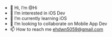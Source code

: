 - 👋 Hi, I’m @Hi
- 👀 I’m interested in iOS Dev
- 🌱 I’m currently learning iOS
- 💞️ I’m looking to collaborate on Mobile App Dev
- 📫 How to reach me ehdwn5059@gmail.com

<!---
StargazingHii/StargazingHii is a ✨ special ✨ repository because its `README.md` (this file) appears on your GitHub profile.
You can click the Preview link to take a look at your changes.
--->

